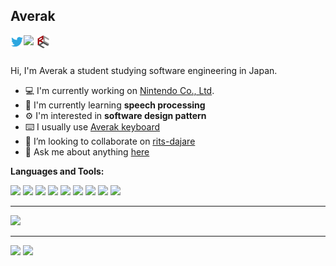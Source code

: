 ## Averak

<a href="https://twitter.com/averak_jp">
  <img align="left" width="21px" src="https://raw.githubusercontent.com/averak/averak/master/assets/twitter.svg" />
</a>
<a href="https://qiita.com/averak">
  <img align="left" width="21px" src="https://cdn.qiita.com/assets/favicons/public/production-c620d3e403342b1022967ba5e3db1aaa.ico" />
</a>
<a href="http://www.rcc.ritsumei.ac.jp/">
  <img align="left" width="21px" src="https://raw.githubusercontent.com/averak/averak/master/assets/rcc.svg" />
</a>

<br />
<br />

Hi, I'm Averak a student studying software engineering in Japan.

- :computer: I'm currently working on [Nintendo Co., Ltd](https://www.nintendo.co.jp/).
- :seedling: I'm currently learning **speech processing**
- :gear: I'm interested in **software design pattern**
- :keyboard: I usually use [Averak keyboard](https://raw.githubusercontent.com/averak/averak/master/assets/Averak-keymap.png)
- :two_men_holding_hands: I’m looking to collaborate on [rits-dajare](https://github.com/rits-dajare)
- :speech_balloon: Ask me about anything [here](https://github.com/averak/averak/issues)

**Languages and Tools:**

<code><img height="20" src="https://cdn.worldvectorlogo.com/logos/angular-icon.svg"></code>
<code><img height="20" src="https://cdn.worldvectorlogo.com/logos/react-2.svg"></code>
<code><img height="20" src="https://cdn.worldvectorlogo.com/logos/graphql.svg"></code>
<code><img height="20" src="https://cdn.worldvectorlogo.com/logos/spring-3.svg"></code>
<code><img height="20" src="https://cdn.worldvectorlogo.com/logos/rails.svg"></code>
<code><img height="20" src="https://cdn.worldvectorlogo.com/logos/tensorflow-2.svg"></code>
<code><img height="20" src="https://cdn.worldvectorlogo.com/logos/docker.svg"></code>
<code><img height="20" src="https://cdn.worldvectorlogo.com/logos/nginx-1.svg"></code>
<code><img height="20" src="https://cdn.worldvectorlogo.com/logos/vim.svg"></code>

---

<div>
  <img width=800 src="https://github-profile-trophy.vercel.app/?username=averak&column=7"/>
</div>

---

<div align="left">
  <img height="150" src="https://github-readme-stats.vercel.app/api?username=averak&count_private=true&include_all_commits=true" />
  <img height="150" src="https://github-readme-stats.vercel.app/api/top-langs/?username=averak&layout=compact&langs_count=10&hide=html,css" />
</div>
